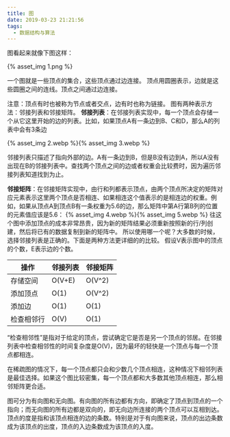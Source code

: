 ```yaml
---
title: 图
date: 2019-03-23 21:21:56
tags:
  - 数据结构与算法
---
```


图看起来就像下图这样：

{% asset_img 1.png %}

一个图就是一些顶点的集合，这些顶点通过边连接。
顶点用圆圈表示，边就是这些圆圈之间的连线。顶点之间通过边连接。

注意：顶点有时也被称为节点或者交点，边有时也称为链接。
图有两种表示方法：邻接列表和邻接矩阵。
**邻接列表**：在邻接列表实现中，每一个顶点会存储一个从它这里开始的边的列表。比如，如果顶点A有一条边到B、C和D，那么A的列表中会有3条边

{% asset_img 2.webp %}{% asset_img 3.webp %}

邻接列表只描述了指向外部的边。A有一条边到B，但是B没有边到A，所以A没有出现在B的邻接列表中。查找两个顶点之间的边或者权重会比较费时，因为遍历邻接列表知道找到为止。

**邻接矩阵**：在邻接矩阵实现中，由行和列都表示顶点，由两个顶点所决定的矩阵对应元素表示这里两个顶点是否相连、如果相连这个值表示的是相连边的权重。例如，如果从顶点A到顶点B有一条权重为5.6的边，那么矩阵中第A行第B列的位置的元素值应该是5.6：
{% asset_img 4.webp %}{% asset_img 5.webp %}
往这个图中添加顶点的成本非常昂贵，因为新的矩阵结果必须重新按照新的行/列创建，然后将已有的数据复制到新的矩阵中。
所以使用哪一个呢？大多数的时候，选择邻接列表是正确的。下面是两种方法更详细的的比较。
假设V表示图中的顶点的个数，E表示边的个数。

|操作		|邻接列表	|邻接矩阵	|
|--			|--			|--			|
|存储空间	|O(V+E)		|O(V^2)		|
|添加顶点	|O(1)		|O(V^2)		|
|添加边		|O(1)		|O(1)		|
|检查相邻行	|O(V)		|O(1)		|

“检查相邻性”是指对于给定的顶点，尝试确定它是否是另一个顶点的邻居。在邻接列表中检查相邻性的时间复杂度是O(V)，因为最坏的轻快是一个顶点与每一个顶点都相连。

在稀疏图的情况下，每一个顶点都只会和少数几个顶点相连，这种情况下相邻列表是最佳选择。如果这个图比较密集，每一个顶点都和大多数其他顶点相连，那么相邻矩阵更合适。

图可分为有向图和无向图。有向图的所有边都有方向，即确定了顶点到顶点的一个指向；而无向图的所有边都是双向的，即无向边所连接的两个顶点可以互相到达。顶点的度是指和该顶点相连的边的条数。特别是对于有向图来说，顶点的出边条数成为该顶点的出度，顶点的入边条数成为该顶点的入度。